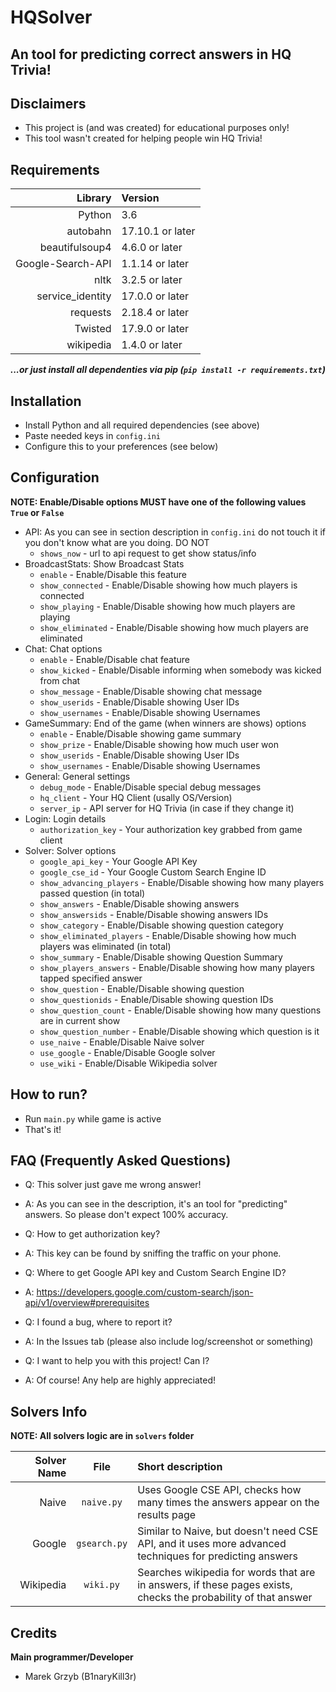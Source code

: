HQSolver
========

An tool for predicting correct answers in HQ Trivia!
----------------------------------------------------

Disclaimers
------------

- This project is (and was created) for educational purposes only!
- This tool wasn't created for helping people win HQ Trivia!

Requirements
------------

Library            | Version
------------------:|:---------
Python             | 3.6
autobahn           | 17.10.1 or later
beautifulsoup4     | 4.6.0 or later
Google-Search-API  | 1.1.14 or later
nltk               | 3.2.5 or later
service_identity   | 17.0.0 or later
requests           | 2.18.4 or later
Twisted            | 17.9.0 or later
wikipedia          | 1.4.0 or later

***...or just install all dependenties via pip (`pip install -r requirements.txt`)***

Installation
------------

- Install Python and all required dependencies (see above)
- Paste needed keys in `config.ini`
- Configure this to your preferences (see below)

Configuration
-------------

****NOTE: Enable/Disable options MUST have one of the following values `True` or `False`****

- API: As you can see in section description in `config.ini` do not touch it if you don't know what are you doing. DO NOT
    - `shows_now` - url to api request to get show status/info
- BroadcastStats: Show Broadcast Stats
    - `enable` - Enable/Disable this feature
    - `show_connected` - Enable/Disable showing how much players is connected
    - `show_playing` - Enable/Disable showing how much players are playing
    - `show_eliminated` - Enable/Disable showing how much players are eliminated
- Chat: Chat options
    - `enable` - Enable/Disable chat feature
    - `show_kicked` - Enable/Disable informing when somebody was kicked from chat
    - `show_message` - Enable/Disable showing chat message
    - `show_userids` - Enable/Disable showing User IDs
    - `show_usernames` - Enable/Disable showing Usernames
- GameSummary: End of the game (when winners are shows) options
    - `enable` - Enable/Disable showing game summary
    - `show_prize` - Enable/Disable showing how much user won
    - `show_userids` - Enable/Disable showing User IDs
    - `show_usernames` - Enable/Disable showing Usernames
- General: General settings
    - `debug_mode` - Enable/Disable special debug messages
    - `hq_client` - Your HQ Client (usally OS/Version)
    - `server_ip` - API server for HQ Trivia (in case if they change it)
- Login: Login details
    - `authorization_key` - Your authorization key grabbed from game client
- Solver: Solver options
    - `google_api_key` - Your Google API Key
    - `google_cse_id` - Your Google Custom Search Engine ID
    - `show_advancing_players` - Enable/Disable showing how many players passed question (in total)
    - `show_answers` - Enable/Disable showing answers
    - `show_answersids` - Enable/Disable showing answers IDs
    - `show_category` - Enable/Disable showing question category
    - `show_eliminated_players` - Enable/Disable showing how much players was eliminated (in total)
    - `show_summary` - Enable/Disable showing Question Summary
    - `show_players_answers` - Enable/Disable showing how many players tapped specified answer
    - `show_question` - Enable/Disable showing question
    - `show_questionids` - Enable/Disable showing question IDs
    - `show_question_count` - Enable/Disable showing how many questions are in current show
    - `show_question_number` - Enable/Disable showing which question is it
    - `use_naive` - Enable/Disable Naive solver
    - `use_google` - Enable/Disable Google solver
    - `use_wiki` - Enable/Disable Wikipedia solver

How to run?
-----------

- Run `main.py` while game is active
- That's it!

FAQ (Frequently Asked Questions)
--------------------------------

- Q: This solver just gave me wrong answer!
- A: As you can see in the description, it's an tool for "predicting" answers. So please don't expect 100% accuracy.

- Q: How to get authorization key?
- A: This key can be found by sniffing the traffic on your phone. 

- Q: Where to get Google API key and Custom Search Engine ID?
- A: https://developers.google.com/custom-search/json-api/v1/overview#prerequisites

- Q: I found a bug, where to report it?
- A: In the Issues tab (please also include log/screenshot or something)

- Q: I want to help you with this project! Can I?
- A: Of course! Any help are highly appreciated!


Solvers Info
------------

****NOTE: All solvers logic are in `solvers` folder****

Solver Name  | File         | Short description
------------:|:------------:|:--------------------------------------------------------------------------------------------------------------
Naive        | `naive.py`   | Uses Google CSE API, checks how many times the answers appear on the results page
Google       | `gsearch.py` | Similar to Naive, but doesn't need CSE API, and it uses more advanced techniques for predicting answers
Wikipedia    | `wiki.py`    | Searches wikipedia for words that are in answers, if these pages exists, checks the probability of that answer


Credits
-------

****Main programmer/Developer****
- Marek Grzyb (B1naryKill3r)
